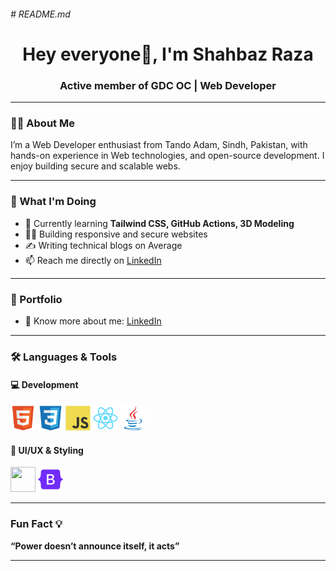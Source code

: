 
<h6> # README.md </h6>

<h1 align="center">Hey everyone👋, I'm Shahbaz Raza</h1>
<h3 align="center">Active member of GDC OC | Web Developer </h3>

---

### 👨‍💻 About Me

I’m a Web Developer enthusiast from Tando Adam, Sindh, Pakistan, with hands-on experience in Web technologies,  and open-source development. I enjoy building secure and scalable webs.

---

### 🚀 What I'm Doing

- 🌱 Currently learning **Tailwind CSS, GitHub Actions, 3D Modeling**
- 👨‍💻 Building responsive and secure websites
- ✍️ Writing technical blogs on Average
- 📫 Reach me directly on [LinkedIn](https://www.linkedin.com/in/shahbaz-raza-2264a72b2/)

---

### 📂 Portfolio

- 📄 Know more about me: [LinkedIn](https://www.linkedin.com/in/shahbaz-raza-2264a72b2/)

---

### 🛠️ Languages & Tools

#### 💻 Development
<p align="left">
  <img src="https://raw.githubusercontent.com/devicons/devicon/master/icons/html5/html5-original.svg" width="40" height="40" />
  <img src="https://raw.githubusercontent.com/devicons/devicon/master/icons/css3/css3-original.svg" width="40" height="40" />
  <img src="https://raw.githubusercontent.com/devicons/devicon/master/icons/javascript/javascript-original.svg" width="40" height="40" />
  <img src="https://raw.githubusercontent.com/devicons/devicon/master/icons/react/react-original.svg" width="40" height="40" />
  <img src="https://raw.githubusercontent.com/devicons/devicon/master/icons/java/java-original.svg" width="40" height="40" />
</p>

#### 🎨 UI/UX & Styling
<p align="left">
  <img src="https://www.vectorlogo.zone/logos/tailwindcss/tailwindcss-icon.svg" width="40" height="40" />
  <img src="https://raw.githubusercontent.com/devicons/devicon/master/icons/bootstrap/bootstrap-plain.svg" width="40" height="40" />
      </p>
      
---


### Fun Fact 💡 


**“Power doesn’t announce itself, it acts”**

---
